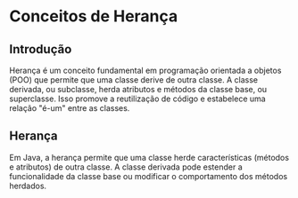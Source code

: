 # Conceitos de Herança

## Introdução

Herança é um conceito fundamental em programação orientada a objetos (POO) que permite que uma classe derive de outra classe. A classe derivada, ou subclasse, herda atributos e métodos da classe base, ou superclasse. Isso promove a reutilização de código e estabelece uma relação "é-um" entre as classes.

## Herança

Em Java, a herança permite que uma classe herde características (métodos e atributos) de outra classe. A classe derivada pode estender a funcionalidade da classe base ou modificar o comportamento dos métodos herdados.
